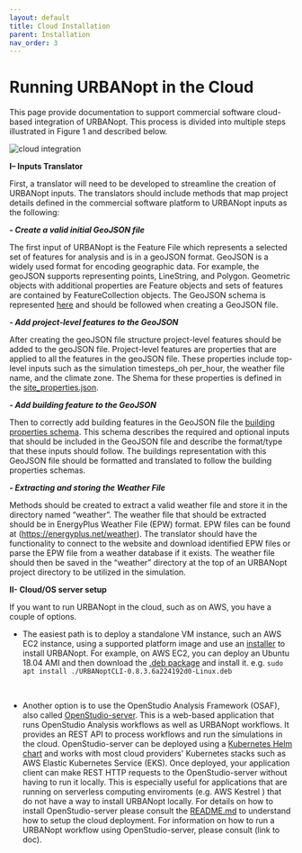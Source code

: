 ```yaml
---
layout: default
title: Cloud Installation
parent: Installation
nav_order: 3
---
```


# Running URBANopt in the Cloud 

This page provide documentation to support commercial software cloud-based integration of URBANopt. This process is divided into multiple steps illustrated in Figure 1 and described below. 

![cloud integration](../../doc_files/cloud_integration.png)

**I– Inputs Translator**

First, a translator will need to be developed to streamline the creation of URBANopt inputs.  The translators should include methods that map project details defined in the commercial software platform to URBANopt inputs as the following:

***- Create a valid initial GeoJSON file***
 
The first input of URBANopt is the Feature File which represents a selected set of features for analysis and is in a geoJSON format.  GeoJSON is a widely used format for encoding geographic data. For example, the geoJSON supports representing points, LineString, and Polygon. Geometric objects with additional properties are Feature objects and sets of features are contained by FeatureCollection objects. The GeoJSON schema is represented [here](https://github.com/urbanopt/urbanopt-geojson-gem/blob/develop/lib/urbanopt/geojson/schema/geojson_schema.json) and should be followed when creating a GeoJSON file.

***- Add project-level features to the GeoJSON***

After creating the geoJSON file structure project-level features should be added to the geoJSON file. Project-level features are properties that are applied to all the features in the geoJSON file.  These properties include top-level inputs such as the simulation timesteps_oh per_hour, the weather file name, and the climate zone. The Shema for these properties is defined in the [site_properties.json](https://github.com/urbanopt/urbanopt-geojson-gem/blob/develop/lib/urbanopt/geojson/schema/site_properties.json).

***- Add building feature to the GeoJSON***

Then to correctly add building features in the GeoJSON file the [building properties schema](https://github.com/urbanopt/urbanopt-geojson-gem/blob/develop/lib/urbanopt/geojson/schema/building_properties.json). 
This schema describes the required and optional inputs that should be included in the GeoJSON file and describe the format/type that these inputs should follow.  The buildings representation with this GeoJSON file should be formatted and translated to follow the building properties schemas.

***- Extracting and storing the Weather File***

Methods should be created to extract a valid weather file and store it in the directory named “weather”.  The weather file that should be extracted should be in EnergyPlus Weather File (EPW) format.  EPW files can be found at (https://energyplus.net/weather). The translator should have the functionality to connect to the website and download identified EPW files or parse the EPW file from a weather database if it exists. The weather file should then be saved in the “weather” directory at the top of an URBANopt project directory to be utilized in the simulation.

**II- Cloud/OS server setup**

If you want to run URBANopt in the cloud, such as on AWS, you have a couple of options. 

- The easiest path is to deploy a standalone VM instance, such an AWS EC2 instance, using a supported platform image and use an [installer](http://urbanopt-cli-installers.s3-website-us-west-2.amazonaws.com/) to install URBANopt. For example, on AWS EC2, you can deploy an Ubuntu 18.04 AMI and then download the [.deb package](http://urbanopt-cli-installers.s3-website-us-west-2.amazonaws.com/) and install it. e.g. `sudo apt install ./URBANoptCLI-0.8.3.6a224192d0-Linux.deb`

   <br>    
    
- Another option is to use the OpenStudio Analysis Framework (OSAF), also called [OpenStudio-server](https://github.com/NREL/OpenStudio-server). This is a web-based application that runs OpenStudio Analysis workflows as well as URBANopt workflows.  It provides an REST API to process workflows and run the simulations in the cloud. OpenStudio-server can be deployed using a [Kubernetes Helm chart](https://github.com/NREL/OpenStudio-server-helm) and works with most cloud providers' Kubernetes stacks such as AWS Elastic Kubernetes Service (EKS). Once deployed, your application client can make REST HTTP requests to the OpenStudio-server without having to run it locally. This is especially useful for applications that are running on serverless computing enviroments (e.g. AWS Kestrel ) that do not have a way to install URBANopt locally.   For details on how to install OpenStudio-server please consult the [README.md](https://github.com/NREL/OpenStudio-server-helm/#readme) to understand how to setup the cloud deployment. For information on how to run a URBANopt workflow using OpenStudio-server, please consult (link to doc). 